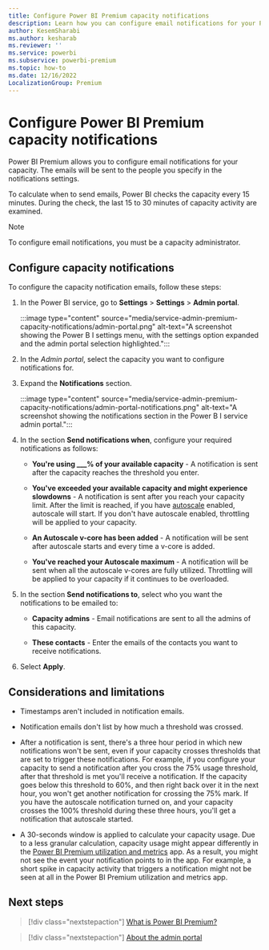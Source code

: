 ```yaml
---
title: Configure Power BI Premium capacity notifications
description: Learn how you can configure email notifications for your Power BI Premium capacities in the admin portal.
author: KesemSharabi
ms.author: kesharab
ms.reviewer: ''
ms.service: powerbi
ms.subservice: powerbi-premium
ms.topic: how-to
ms.date: 12/16/2022
LocalizationGroup: Premium 
---
```


# Configure Power BI Premium capacity notifications

Power BI Premium allows you to configure email notifications for your capacity. The emails will be sent to the people you specify in the notifications settings.

To calculate when to send emails, Power BI checks the capacity every 15 minutes. During the check, the last 15 to 30 minutes of capacity activity are examined.

>[!NOTE]
>To configure email notifications, you must be a capacity administrator.

## Configure capacity notifications

To configure the capacity notification emails, follow these steps:

1. In the Power BI service, go to **Settings** > **Settings** > **Admin portal**.

    :::image type="content" source="media/service-admin-premium-capacity-notifications/admin-portal.png" alt-text="A screenshot showing the Power B I settings menu, with the settings option expanded and the admin portal selection highlighted.":::

2. In the *Admin portal*, select the capacity you want to configure notifications for.

3. Expand the **Notifications** section.

    :::image type="content" source="media/service-admin-premium-capacity-notifications/admin-portal-notifications.png" alt-text="A screenshot showing the notifications section in the Power B I service admin portal.":::

4. In the section **Send notifications when**, configure your required notifications as follows:

    * **You're using ___% of your available capacity** - A notification is sent after the capacity reaches the threshold you enter.

    * **You've exceeded your available capacity and might experience slowdowns** - A notification is sent after you reach your capacity limit. After the limit is reached, if you have [autoscale](../enterprise/service-premium-auto-scale.md) enabled, autoscale will start. If you don't have autoscale enabled, throttling will be applied to your capacity.

    * **An Autoscale v-core has been added** - A notification will be sent after autoscale starts and every time a v-core is added.

    * **You've reached your Autoscale maximum** - A notification will be sent when all the autoscale v-cores are fully utilized. Throttling will be applied to your capacity if it continues to be overloaded.

5. In the section **Send notifications to**, select who you want the notifications to be emailed to:

    * **Capacity admins** - Email notifications are sent to all the admins of this capacity.

    * **These contacts** - Enter the emails of the contacts you want to receive notifications.

6. Select **Apply**.

## Considerations and limitations

* Timestamps aren't included in notification emails.

* Notification emails don't list by how much a threshold was crossed.

* After a notification is sent, there's a three hour period in which new notifications won't be sent, even if your capacity crosses thresholds that are set to trigger these notifications. For example, if you configure your capacity to send a notification after you cross the 75% usage threshold, after that threshold is met you'll receive a notification. If the capacity goes below this threshold to 60%, and then right back over it in the next hour, you won't get another notification for crossing the 75% mark. If you have the autoscale notification turned on, and your capacity crosses the 100% threshold during these three hours, you'll get a notification that autoscale started.

* A 30-seconds window is applied to calculate your capacity usage. Due to a less granular calculation, capacity usage might appear differently in the [Power BI Premium utilization and metrics](../enterprise/service-premium-gen2-metrics-app.md) app. As a result, you might not see the event your notification points to in the app. For example, a short spike in capacity activity that triggers a notification might not be seen at all in the Power BI Premium utilization and metrics app.

## Next steps

> [!div class="nextstepaction"]
> [What is Power BI Premium?](../enterprise/service-premium-gen2-what-is.md)

> [!div class="nextstepaction"]
> [About the admin portal](service-admin-portal.md)
